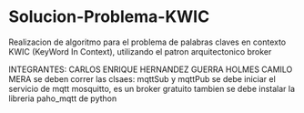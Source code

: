 # Solucion-Problema-KWIC
Realizacion de algoritmo para el problema de palabras claves en contexto KWIC (KeyWord In Context), utilizando el patron arquitectonico broker

INTEGRANTES: CARLOS ENRIQUE HERNANDEZ GUERRA
             HOLMES CAMILO MERA
se deben correr las clsaes: 
mqttSub y mqttPub
se debe iniciar el servicio de mqtt mosquitto, es un broker gratuito
tambien se debe instalar la libreria paho_mqtt de python
